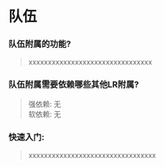 # 队伍

### 队伍附属的功能?

> xxxxxxxxxxxxxxxxxxxxxxxxxxxxxxxx


### 队伍附属需要依赖哪些其他LR附属?

> 强依赖: 无<br>软依赖: 无


### 快速入门:

>xxxxxxxxxxxxxxxxxxxxxxxxxxxxxxxxx
